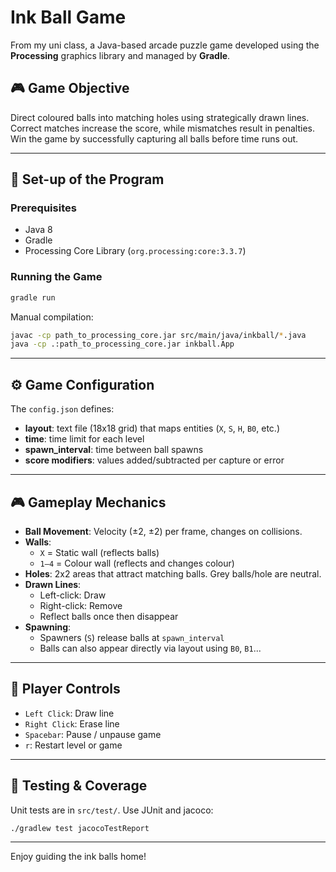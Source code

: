 
# Ink Ball Game

From my uni class, a Java-based arcade puzzle game developed using the **Processing** graphics library and managed by **Gradle**. 

## 🎮 Game Objective

Direct coloured balls into matching holes using strategically drawn lines. Correct matches increase the score, while mismatches result in penalties. Win the game by successfully capturing all balls before time runs out.

---

## 🚀 Set-up of the Program

### Prerequisites

- Java 8
- Gradle
- Processing Core Library (`org.processing:core:3.3.7`)

### Running the Game

```bash
gradle run
```

Manual compilation:
```bash
javac -cp path_to_processing_core.jar src/main/java/inkball/*.java
java -cp .:path_to_processing_core.jar inkball.App
```

---

## ⚙️ Game Configuration

The `config.json` defines:

- **layout**: text file (18x18 grid) that maps entities (`X`, `S`, `H`, `B0`, etc.)
- **time**: time limit for each level
- **spawn_interval**: time between ball spawns
- **score modifiers**: values added/subtracted per capture or error

---

## 🎮 Gameplay Mechanics

- **Ball Movement**: Velocity (±2, ±2) per frame, changes on collisions.
- **Walls**:
  - `X` = Static wall (reflects balls)
  - `1–4` = Colour wall (reflects and changes colour)
- **Holes**: 2x2 areas that attract matching balls. Grey balls/hole are neutral.
- **Drawn Lines**:
  - Left-click: Draw
  - Right-click: Remove
  - Reflect balls once then disappear
- **Spawning**:
  - Spawners (`S`) release balls at `spawn_interval`
  - Balls can also appear directly via layout using `B0`, `B1`...

---

## 🧠 Player Controls

- `Left Click`: Draw line
- `Right Click`: Erase line
- `Spacebar`: Pause / unpause game
- `r`: Restart level or game

---

## 🧪 Testing & Coverage

Unit tests are in `src/test/`. Use JUnit and jacoco:

```bash
./gradlew test jacocoTestReport
```

---

Enjoy guiding the ink balls home!
